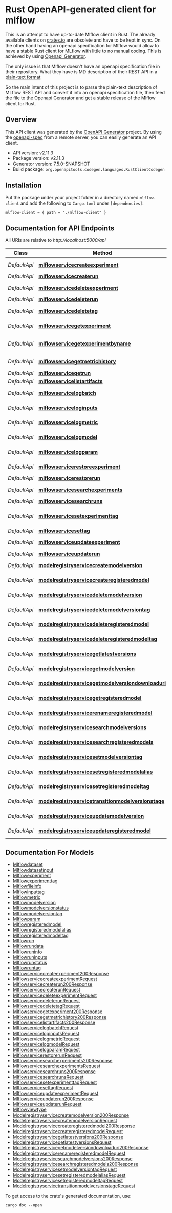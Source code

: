 # Rust OpenAPI-generated client for mlflow

This is an attempt to have up-to-date Mlflow client in Rust.
The already available clients on [crates.io](https://crates.io/search?q=mlflow)
are obsolete and have to be kept in sync. On the other hand having an openapi
specification for Mlflow would allow to have a stable Rust client for MLflow
with little to no manual coding. This is achieved by using 
[Openapi Generator](https://github.com/openapitools/openapi-generator).

The only issue is that Mlflow doesn't have an openapi specification file in
their repository. What they have is MD description of their REST API in a
[plain-text format](https://github.com/mlflow/mlflow/blob/master/docs/source/rest-api.rst)

So the main intent of this project is to parse the plain-text description of
MLflow REST API and convert it into an openapi specification file, then feed
the file to the Openapi Generator and get a stable release of the Mlflow client
for Rust.

## Overview

This API client was generated by the [OpenAPI Generator](https://openapi-generator.tech) project.  By using the [openapi-spec](https://openapis.org) from a remote server, you can easily generate an API client.

- API version: v2.11.3
- Package version: v2.11.3
- Generator version: 7.5.0-SNAPSHOT
- Build package: `org.openapitools.codegen.languages.RustClientCodegen`

## Installation

Put the package under your project folder in a directory named `mlflow-client` and add the following to `Cargo.toml` under `[dependencies]`:

```
mlflow-client = { path = "./mlflow-client" }
```

## Documentation for API Endpoints

All URIs are relative to *http://localhost:5000/api*

Class | Method | HTTP request | Description
------------ | ------------- | ------------- | -------------
*DefaultApi* | [**mlflowservicecreateexperiment**](docs/DefaultApi.md#mlflowservicecreateexperiment) | **POST** /2.0/mlflow/experiments/create | 
*DefaultApi* | [**mlflowservicecreaterun**](docs/DefaultApi.md#mlflowservicecreaterun) | **POST** /2.0/mlflow/runs/create | 
*DefaultApi* | [**mlflowservicedeleteexperiment**](docs/DefaultApi.md#mlflowservicedeleteexperiment) | **POST** /2.0/mlflow/experiments/delete | 
*DefaultApi* | [**mlflowservicedeleterun**](docs/DefaultApi.md#mlflowservicedeleterun) | **POST** /2.0/mlflow/runs/delete | 
*DefaultApi* | [**mlflowservicedeletetag**](docs/DefaultApi.md#mlflowservicedeletetag) | **POST** /2.0/mlflow/runs/delete-tag | 
*DefaultApi* | [**mlflowservicegetexperiment**](docs/DefaultApi.md#mlflowservicegetexperiment) | **GET** /2.0/mlflow/experiments/get | 
*DefaultApi* | [**mlflowservicegetexperimentbyname**](docs/DefaultApi.md#mlflowservicegetexperimentbyname) | **GET** /2.0/mlflow/experiments/get-by-name | 
*DefaultApi* | [**mlflowservicegetmetrichistory**](docs/DefaultApi.md#mlflowservicegetmetrichistory) | **GET** /2.0/mlflow/metrics/get-history | 
*DefaultApi* | [**mlflowservicegetrun**](docs/DefaultApi.md#mlflowservicegetrun) | **GET** /2.0/mlflow/runs/get | 
*DefaultApi* | [**mlflowservicelistartifacts**](docs/DefaultApi.md#mlflowservicelistartifacts) | **GET** /2.0/mlflow/artifacts/list | 
*DefaultApi* | [**mlflowservicelogbatch**](docs/DefaultApi.md#mlflowservicelogbatch) | **POST** /2.0/mlflow/runs/log-batch | 
*DefaultApi* | [**mlflowserviceloginputs**](docs/DefaultApi.md#mlflowserviceloginputs) | **POST** /2.0/mlflow/runs/log-inputs | 
*DefaultApi* | [**mlflowservicelogmetric**](docs/DefaultApi.md#mlflowservicelogmetric) | **POST** /2.0/mlflow/runs/log-metric | 
*DefaultApi* | [**mlflowservicelogmodel**](docs/DefaultApi.md#mlflowservicelogmodel) | **POST** /2.0/mlflow/runs/log-model | 
*DefaultApi* | [**mlflowservicelogparam**](docs/DefaultApi.md#mlflowservicelogparam) | **POST** /2.0/mlflow/runs/log-parameter | 
*DefaultApi* | [**mlflowservicerestoreexperiment**](docs/DefaultApi.md#mlflowservicerestoreexperiment) | **POST** /2.0/mlflow/experiments/restore | 
*DefaultApi* | [**mlflowservicerestorerun**](docs/DefaultApi.md#mlflowservicerestorerun) | **POST** /2.0/mlflow/runs/restore | 
*DefaultApi* | [**mlflowservicesearchexperiments**](docs/DefaultApi.md#mlflowservicesearchexperiments) | **POST** /2.0/mlflow/experiments/search | 
*DefaultApi* | [**mlflowservicesearchruns**](docs/DefaultApi.md#mlflowservicesearchruns) | **POST** /2.0/mlflow/runs/search | 
*DefaultApi* | [**mlflowservicesetexperimenttag**](docs/DefaultApi.md#mlflowservicesetexperimenttag) | **POST** /2.0/mlflow/experiments/set-experiment-tag | 
*DefaultApi* | [**mlflowservicesettag**](docs/DefaultApi.md#mlflowservicesettag) | **POST** /2.0/mlflow/runs/set-tag | 
*DefaultApi* | [**mlflowserviceupdateexperiment**](docs/DefaultApi.md#mlflowserviceupdateexperiment) | **POST** /2.0/mlflow/experiments/update | 
*DefaultApi* | [**mlflowserviceupdaterun**](docs/DefaultApi.md#mlflowserviceupdaterun) | **POST** /2.0/mlflow/runs/update | 
*DefaultApi* | [**modelregistryservicecreatemodelversion**](docs/DefaultApi.md#modelregistryservicecreatemodelversion) | **POST** /2.0/mlflow/model-versions/create | 
*DefaultApi* | [**modelregistryservicecreateregisteredmodel**](docs/DefaultApi.md#modelregistryservicecreateregisteredmodel) | **POST** /2.0/mlflow/registered-models/create | 
*DefaultApi* | [**modelregistryservicedeletemodelversion**](docs/DefaultApi.md#modelregistryservicedeletemodelversion) | **DELETE** /2.0/mlflow/model-versions/delete | 
*DefaultApi* | [**modelregistryservicedeletemodelversiontag**](docs/DefaultApi.md#modelregistryservicedeletemodelversiontag) | **DELETE** /2.0/mlflow/model-versions/delete-tag | 
*DefaultApi* | [**modelregistryservicedeleteregisteredmodel**](docs/DefaultApi.md#modelregistryservicedeleteregisteredmodel) | **DELETE** /2.0/mlflow/registered-models/delete | 
*DefaultApi* | [**modelregistryservicedeleteregisteredmodeltag**](docs/DefaultApi.md#modelregistryservicedeleteregisteredmodeltag) | **DELETE** /2.0/mlflow/registered-models/delete-tag | 
*DefaultApi* | [**modelregistryservicegetlatestversions**](docs/DefaultApi.md#modelregistryservicegetlatestversions) | **POST** /2.0/mlflow/registered-models/get-latest-versions | 
*DefaultApi* | [**modelregistryservicegetmodelversion**](docs/DefaultApi.md#modelregistryservicegetmodelversion) | **GET** /2.0/mlflow/model-versions/get | 
*DefaultApi* | [**modelregistryservicegetmodelversiondownloaduri**](docs/DefaultApi.md#modelregistryservicegetmodelversiondownloaduri) | **GET** /2.0/mlflow/model-versions/get-download-uri | 
*DefaultApi* | [**modelregistryservicegetregisteredmodel**](docs/DefaultApi.md#modelregistryservicegetregisteredmodel) | **GET** /2.0/mlflow/registered-models/get | 
*DefaultApi* | [**modelregistryservicerenameregisteredmodel**](docs/DefaultApi.md#modelregistryservicerenameregisteredmodel) | **POST** /2.0/mlflow/registered-models/rename | 
*DefaultApi* | [**modelregistryservicesearchmodelversions**](docs/DefaultApi.md#modelregistryservicesearchmodelversions) | **GET** /2.0/mlflow/model-versions/search | 
*DefaultApi* | [**modelregistryservicesearchregisteredmodels**](docs/DefaultApi.md#modelregistryservicesearchregisteredmodels) | **GET** /2.0/mlflow/registered-models/search | 
*DefaultApi* | [**modelregistryservicesetmodelversiontag**](docs/DefaultApi.md#modelregistryservicesetmodelversiontag) | **POST** /2.0/mlflow/model-versions/set-tag | 
*DefaultApi* | [**modelregistryservicesetregisteredmodelalias**](docs/DefaultApi.md#modelregistryservicesetregisteredmodelalias) | **POST** /2.0/mlflow/registered-models/alias | 
*DefaultApi* | [**modelregistryservicesetregisteredmodeltag**](docs/DefaultApi.md#modelregistryservicesetregisteredmodeltag) | **POST** /2.0/mlflow/registered-models/set-tag | 
*DefaultApi* | [**modelregistryservicetransitionmodelversionstage**](docs/DefaultApi.md#modelregistryservicetransitionmodelversionstage) | **POST** /2.0/mlflow/model-versions/transition-stage | 
*DefaultApi* | [**modelregistryserviceupdatemodelversion**](docs/DefaultApi.md#modelregistryserviceupdatemodelversion) | **PATCH** /2.0/mlflow/model-versions/update | 
*DefaultApi* | [**modelregistryserviceupdateregisteredmodel**](docs/DefaultApi.md#modelregistryserviceupdateregisteredmodel) | **PATCH** /2.0/mlflow/registered-models/update | 


## Documentation For Models

 - [Mlflowdataset](docs/Mlflowdataset.md)
 - [Mlflowdatasetinput](docs/Mlflowdatasetinput.md)
 - [Mlflowexperiment](docs/Mlflowexperiment.md)
 - [Mlflowexperimenttag](docs/Mlflowexperimenttag.md)
 - [Mlflowfileinfo](docs/Mlflowfileinfo.md)
 - [Mlflowinputtag](docs/Mlflowinputtag.md)
 - [Mlflowmetric](docs/Mlflowmetric.md)
 - [Mlflowmodelversion](docs/Mlflowmodelversion.md)
 - [Mlflowmodelversionstatus](docs/Mlflowmodelversionstatus.md)
 - [Mlflowmodelversiontag](docs/Mlflowmodelversiontag.md)
 - [Mlflowparam](docs/Mlflowparam.md)
 - [Mlflowregisteredmodel](docs/Mlflowregisteredmodel.md)
 - [Mlflowregisteredmodelalias](docs/Mlflowregisteredmodelalias.md)
 - [Mlflowregisteredmodeltag](docs/Mlflowregisteredmodeltag.md)
 - [Mlflowrun](docs/Mlflowrun.md)
 - [Mlflowrundata](docs/Mlflowrundata.md)
 - [Mlflowruninfo](docs/Mlflowruninfo.md)
 - [Mlflowruninputs](docs/Mlflowruninputs.md)
 - [Mlflowrunstatus](docs/Mlflowrunstatus.md)
 - [Mlflowruntag](docs/Mlflowruntag.md)
 - [Mlflowservicecreateexperiment200Response](docs/Mlflowservicecreateexperiment200Response.md)
 - [MlflowservicecreateexperimentRequest](docs/MlflowservicecreateexperimentRequest.md)
 - [Mlflowservicecreaterun200Response](docs/Mlflowservicecreaterun200Response.md)
 - [MlflowservicecreaterunRequest](docs/MlflowservicecreaterunRequest.md)
 - [MlflowservicedeleteexperimentRequest](docs/MlflowservicedeleteexperimentRequest.md)
 - [MlflowservicedeleterunRequest](docs/MlflowservicedeleterunRequest.md)
 - [MlflowservicedeletetagRequest](docs/MlflowservicedeletetagRequest.md)
 - [Mlflowservicegetexperiment200Response](docs/Mlflowservicegetexperiment200Response.md)
 - [Mlflowservicegetmetrichistory200Response](docs/Mlflowservicegetmetrichistory200Response.md)
 - [Mlflowservicelistartifacts200Response](docs/Mlflowservicelistartifacts200Response.md)
 - [MlflowservicelogbatchRequest](docs/MlflowservicelogbatchRequest.md)
 - [MlflowserviceloginputsRequest](docs/MlflowserviceloginputsRequest.md)
 - [MlflowservicelogmetricRequest](docs/MlflowservicelogmetricRequest.md)
 - [MlflowservicelogmodelRequest](docs/MlflowservicelogmodelRequest.md)
 - [MlflowservicelogparamRequest](docs/MlflowservicelogparamRequest.md)
 - [MlflowservicerestorerunRequest](docs/MlflowservicerestorerunRequest.md)
 - [Mlflowservicesearchexperiments200Response](docs/Mlflowservicesearchexperiments200Response.md)
 - [MlflowservicesearchexperimentsRequest](docs/MlflowservicesearchexperimentsRequest.md)
 - [Mlflowservicesearchruns200Response](docs/Mlflowservicesearchruns200Response.md)
 - [MlflowservicesearchrunsRequest](docs/MlflowservicesearchrunsRequest.md)
 - [MlflowservicesetexperimenttagRequest](docs/MlflowservicesetexperimenttagRequest.md)
 - [MlflowservicesettagRequest](docs/MlflowservicesettagRequest.md)
 - [MlflowserviceupdateexperimentRequest](docs/MlflowserviceupdateexperimentRequest.md)
 - [Mlflowserviceupdaterun200Response](docs/Mlflowserviceupdaterun200Response.md)
 - [MlflowserviceupdaterunRequest](docs/MlflowserviceupdaterunRequest.md)
 - [Mlflowviewtype](docs/Mlflowviewtype.md)
 - [Modelregistryservicecreatemodelversion200Response](docs/Modelregistryservicecreatemodelversion200Response.md)
 - [ModelregistryservicecreatemodelversionRequest](docs/ModelregistryservicecreatemodelversionRequest.md)
 - [Modelregistryservicecreateregisteredmodel200Response](docs/Modelregistryservicecreateregisteredmodel200Response.md)
 - [ModelregistryservicecreateregisteredmodelRequest](docs/ModelregistryservicecreateregisteredmodelRequest.md)
 - [Modelregistryservicegetlatestversions200Response](docs/Modelregistryservicegetlatestversions200Response.md)
 - [ModelregistryservicegetlatestversionsRequest](docs/ModelregistryservicegetlatestversionsRequest.md)
 - [Modelregistryservicegetmodelversiondownloaduri200Response](docs/Modelregistryservicegetmodelversiondownloaduri200Response.md)
 - [ModelregistryservicerenameregisteredmodelRequest](docs/ModelregistryservicerenameregisteredmodelRequest.md)
 - [Modelregistryservicesearchmodelversions200Response](docs/Modelregistryservicesearchmodelversions200Response.md)
 - [Modelregistryservicesearchregisteredmodels200Response](docs/Modelregistryservicesearchregisteredmodels200Response.md)
 - [ModelregistryservicesetmodelversiontagRequest](docs/ModelregistryservicesetmodelversiontagRequest.md)
 - [ModelregistryservicesetregisteredmodelaliasRequest](docs/ModelregistryservicesetregisteredmodelaliasRequest.md)
 - [ModelregistryservicesetregisteredmodeltagRequest](docs/ModelregistryservicesetregisteredmodeltagRequest.md)
 - [ModelregistryservicetransitionmodelversionstageRequest](docs/ModelregistryservicetransitionmodelversionstageRequest.md)


To get access to the crate's generated documentation, use:

```
cargo doc --open
```
